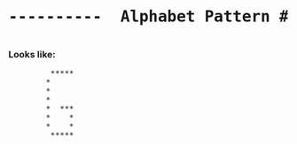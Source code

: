 

<pre><h1 align="center">----------  Alphabet Pattern #G  ----------</h1></pre>


### Looks like:

<pre>
         *****
        *         
        *           
        *  
        *  ***     
        *    *      
        *    *
         *****


</pre>

